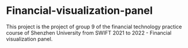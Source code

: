 # Financial-visualization-panel
This project is the project of group 9 of the financial technology practice course of Shenzhen University from SWIFT 2021 to 2022 - Financial visualization panel.
